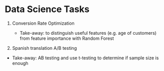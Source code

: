 # Data Science Tasks

1. Conversion Rate Optimization
   - Take-away: to distinguish useful features (e.g. age of customers) from feature importance with Random Forest

2. Spanish translation A/B testing
  - Take-away: AB testing and use t-testing to determine if sample size is enough
